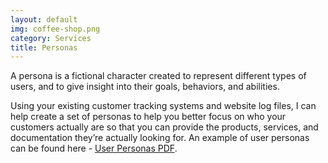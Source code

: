 ```yaml
---
layout: default
img: coffee-shop.png
category: Services
title: Personas
---
```


A persona is a fictional character created to represent different types of users, and to give insight into their goals, behaviors, and abilities. 

Using your existing customer tracking systems and website log files, I can help create a set of personas to help you better focus on who your customers actually are so that you can provide the products, services, and documentation they’re actually looking for. An example of user personas can be found here - [User Personas PDF](../docs/UserPersonas.pdf "User Personas").
